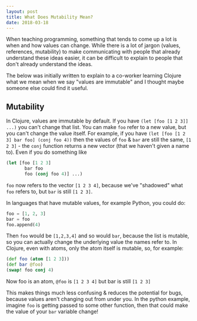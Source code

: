 ```yaml
---
layout: post
title: What Does Mutability Mean?
date: 2018-03-18
---
```


When teaching programming, something that tends to come up a lot is when and how values can change.
While there is a lot of jargon (values, references, mutability) to make communicating with people that already understand these ideas easier, it can be difficult to explain to people that don't already understand the ideas.

The below was initially written to explain to a co-worker learning Clojure what we mean when we say "values are immutable" and I thought maybe someone else could find it useful.

## Mutability

In Clojure, values are immutable by default.
If you have `(let [foo [1 2 3]] ...)` you can't change that list.
You can make `foo` refer to a new value, but you can't change the value itself.
For example, if you have `(let [foo [1 2 3] bar foo] (conj foo 4))` then the values of `foo` & `bar` are still the same, `[1 2 3]` - the `conj` function returns a new vector (that we haven't given a name to).
Even if you do something like

```clj
(let [foo [1 2 3]
       bar foo
       foo (conj foo 4)] ...)
```

`foo` now refers to the vector `[1 2 3 4]`, because we've "shadowed" what `foo` refers to, but `bar` is still `[1 2 3]`.

In languages that have mutable values, for example Python, you could do:

```python
foo = [1, 2, 3]
bar = foo
foo.append(4)
```

Then `foo` would be `[1,2,3,4]` and so would `bar`, because the list is mutable, so you can actually change the underlying value the names refer to.
In Clojure, even with atoms, only the atom itself is mutable, so, for example:

```clj
(def foo (atom [1 2 3]))
(def bar @foo)
(swap! foo conj 4)
```

Now foo is an atom, `@foo` is `[1 2 3 4]` but bar is still `[1 2 3]`

This makes things much less confusing & reduces the potential for bugs, because values aren't changing out from under you.
In the python example, imagine `foo` is getting passed to some other function, then that could make the value of your `bar` variable change!
